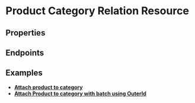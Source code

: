 # Product Category Relation Resource

## Properties

<ResourceProperties :resource="'product_category_relation'" :lang="'en'"/>

<ResourceScopes :resource="'product_category_relation'"/>

## Endpoints

[//]: <> (GET ENDPOINT)
<ResourceEndpoint :resource="'product_category_relation'" :endpoint="'get'" :lang="'en'">

<template v-slot:responseJSON>

<<< @/docs/fixtures/api/product_category_relation/response/json/get_id.json

</template>

<template v-slot:responseXML>

<<< @/docs/fixtures/api/product_category_relation/response/xml/get_id.xml

</template>

</ResourceEndpoint>

[//]: <> (GETCOLLECTION ENDPOINT)
<ResourceEndpoint :resource="'product_category_relation'" :endpoint="'getCollection'" :lang="'en'">

<template v-slot:responseJSON>

<<< @/docs/fixtures/api/product_category_relation/response/json/get_page.json

</template>

<template v-slot:responseXML>

<<< @/docs/fixtures/api/product_category_relation/response/xml/get_page.xml

</template>

</ResourceEndpoint>

[//]: <> (POST ENDPOINT)
<ResourceEndpoint :resource="'product_category_relation'" :endpoint="'post'" :lang="'en'">

<template v-slot:request>

<<< @/docs/fixtures/api/product_category_relation/request/post.json

</template>

<template v-slot:responseJSON>

<<< @/docs/fixtures/api/product_category_relation/response/json/get_id.json

</template>

<template v-slot:responseXML>

<<< @/docs/fixtures/api/product_category_relation/response/xml/get_id.xml

</template>

</ResourceEndpoint>

[//]: <> (PUT ENDPOINT)
<ResourceEndpoint :resource="'product_category_relation'" :endpoint="'put'" :lang="'en'">

<template v-slot:request>

<<< @/docs/fixtures/api/product_category_relation/request/put.json

</template>

<template v-slot:responseJSON>

<<< @/docs/fixtures/api/product_category_relation/response/json/get_id.json

</template>

<template v-slot:responseXML>

<<< @/docs/fixtures/api/product_category_relation/response/xml/get_id.xml

</template>

</ResourceEndpoint>

[//]: <> (DELETE ENDPOINT)
<ResourceEndpoint :resource="'product_category_relation'" :endpoint="'delete'" :lang="'en'"/>

## Examples

- [**Attach product to category**](../development/api-examples/04_attach_product_to_category.md)
- [**Attach Product to category with batch using OuterId**](../development/api/04_batch.md#termek-hozzaadasa-kategoriahoz-outer-id-segitsegevel)

